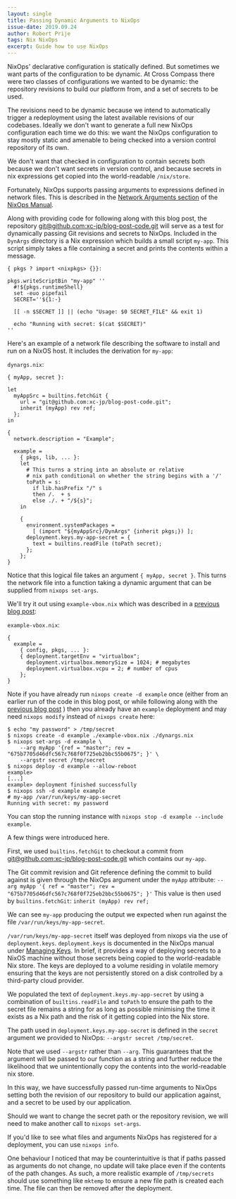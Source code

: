 ```yaml
---
layout: single
title: Passing Dynamic Arguments to NixOps
issue-date: 2019.09.24
author: Robert Prije
tags: Nix NixOps
excerpt: Guide how to use NixOps
---
```


NixOps' declarative configuration is statically defined. But sometimes we want
parts of the configuration to be dynamic. At Cross Compass there were two
classes of configurations we wanted to be dynamic: the repository revisions to
build our platform from, and a set of secrets to be used.

The revisions need to be dynamic because we intend to automatically trigger
a redeployment using the latest available revisions of our codebases. Ideally
we don't want to generate a full new NixOps configuration each time we do this:
we want the NixOps configuration to stay mostly static and amenable to being
checked into a version control repository of its own.

We don't want that checked in configuration to contain secrets both because we
don't want secrets in version control, and because secrets in
nix expressions get copied into the world-readable `/nix/store`.

Fortunately, NixOps supports passing arguments to expressions defined in
network files. This is described in the
[Network Arguments section](https://nixos.org/nixops/manual/#idm140737322350416)
of the [NixOps Manual](https://nixos.org/nixops/manual/).

Along with providing code for following along with this blog post, the repository
[git@github.com:xc-jp/blog-post-code.git](https://github.com/xc-jp/blog-post-code)
will serve as a test for dynamically passing Git revisions and secrets to
NixOps. Included in the `DynArgs` directory is a Nix expression which builds a
small script `my-app`. This script simply takes a file containing a secret and
prints the contents within a message.

```
{ pkgs ? import <nixpkgs> {}}:

pkgs.writeScriptBin "my-app" ''
  #!${pkgs.runtimeShell}
  set -euo pipefail
  SECRET=''${1:-}

  [[ -n $SECRET ]] || (echo "Usage: $0 SECRET_FILE" && exit 1)

  echo "Running with secret: $(cat $SECRET)"
''
```

Here's an example of a network file describing the software to install and
run on a NixOS host. It includes the derivation for `my-app`:

`dynargs.nix`:
```
{ myApp, secret }:

let
  myAppSrc = builtins.fetchGit {
    url = "git@github.com:xc-jp/blog-post-code.git";
    inherit (myApp) rev ref;
  };
in

{
  network.description = "Example";

  example =
    { pkgs, lib, ... }:
    let
      # This turns a string into an absolute or relative
      # nix path conditional on whether the string begins with a '/'
      toPath = s:
        if lib.hasPrefix "/" s
        then /.  + s
        else ./. + "/${s}";
    in

    {
      environment.systemPackages =
        [ (import "${myAppSrc}/DynArgs" {inherit pkgs;}) ];
      deployment.keys.my-app-secret = {
        text = builtins.readFile (toPath secret);
      };
    };
}
```

Notice that this logical file takes an argument `{ myApp, secret }`.
This turns the network file into a function taking a dynamic argument that
can be supplied from `nixops set-args`.

We'll try it out using `example-vbox.nix` which was described in a
[previous blog post](http://cross-magazine.sub.jp/magazine/2019/08/29/fixing-nixpkgs-in-nixops/):

`example-vbox.nix`:
```
{
  example =
    { config, pkgs, ... }:
    { deployment.targetEnv = "virtualbox";
      deployment.virtualbox.memorySize = 1024; # megabytes
      deployment.virtualbox.vcpu = 2; # number of cpus
    };
}
```

Note if you have already run `nixops create -d example` once (either from an
earlier run of the code in this blog post, or while following along with the
[previous blog post](http://cross-magazine.sub.jp/magazine/2019/08/29/fixing-nixpkgs-in-nixops/)
) then you already have an `example` deployment and may need `nixops modify`
instead of `nixops create` here:

```
$ echo "my password" > /tmp/secret
$ nixops create -d example ./example-vbox.nix ./dynargs.nix
$ nixops set-args -d example \
    --arg myApp '{ref = "master"; rev = "675b7705d46dfc567c768f0f725eb2bbc55b0675"; }' \
    --argstr secret /tmp/secret
$ nixops deploy -d example --allow-reboot
example>
[...]
example> deployment finished successfully
$ nixops ssh -d example example
# my-app /var/run/keys/my-app-secret
Running with secret: my password
```

You can stop the running instance with
`nixops stop -d example --include example`.

A few things were introduced here.

First, we used `builtins.fetchGit` to checkout a commit from
[git@github.com:xc-jp/blog-post-code.git](https://github.com/xc-jp/blog-post-code)
which contains our `my-app`.

The Git commit revision and Git reference defining the commit to build against
is given through the NixOps argument under the `myApp` attribute:
`--arg myApp '{ ref = "master"; rev = "675b7705d46dfc567c768f0f725eb2bbc55b0675"; }'`
This value is then used by `builtins.fetchGit`: `inherit (myApp) rev ref;`

We can see `my-app` producing the output we expected when run against the
file `/var/run/keys/my-app-secret`.

`/var/run/keys/my-app-secret` itself was deployed from nixops via the
use of `deployment.keys`. `deployment.keys` is documented in the
NixOps manual under
[Managing Keys](https://nixos.org/nixops/manual/#idm140737322342384). In
brief, it provides a way of deploying secrets to a NixOS machine without those
secrets being copied to the world-readable Nix store. The keys are deployed
to a volume residing in volatile memory ensuring that the keys are not
persistently stored on a disk controlled by a third-party cloud provider.

We populated the text of `deployment.keys.my-app-secret` by using
a combination of `builtins.readFile` and `toPath` to ensure the
path to the secret file remains a string for as long as possible
minimising the time it exists as a Nix path and the risk of it getting copied
into the Nix store.

The path used in `deployment.keys.my-app-secret` is defined in the
`secret` argument we provided to NixOps: `--argstr secret /tmp/secret`.

Note that we used `--argstr` rather than `--arg`. This guarantees that the
argument will be passed to our function as a string and further reduce the
likelihood that we unintentionally copy the contents into the world-readable
nix store.

In this way, we have successfully passed run-time arguments to NixOps
setting both the revision of our repository to build our application against,
and a secret to be used by our application.

Should we want to change the secret path or the repository revision, we will
need to make another call to `nixops set-args`.

If you'd like to see what files and arguments NixOps has registered for a
deployment, you can use `nixops info`.

One behaviour I noticed that may be counterintuitive is that if paths
passed as arguments do not change, no update will take place even if the
contents of the path changes. As such, a more realistic example of
`/tmp/secrets` should use something like `mktemp` to ensure a new file path
is created each time. The file can then be removed after the deployment.
